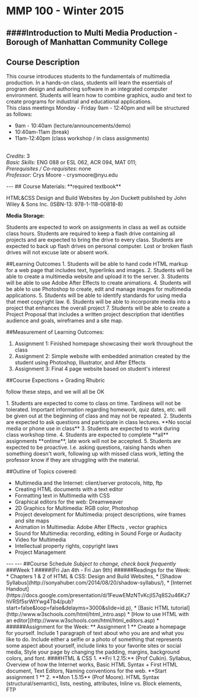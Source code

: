 # MMP 100 - Winter 2015
####Introduction to Multi Media Production - Borough of Manhattan Community College
---
## Course Description
<p>This course introduces students to the fundamentals of multimedia production. In a hands-on class, students will learn the essentials of program design and authoring software in an integrated computer environment. Students will learn how to combine graphics, audio and text to create programs for industrial and educational applications. <br>
This class meetings Monday - Friday 9am - 12:40pm and will be structured as follows: <br>
<ul>
<li>9am - 10:40am (lecture/announcements/demo)</li>
<li>10:40am-11am (break)</li>
<li>11am-12:40pm (class workshop / in class assignments)</li>
</ul>
<br>
<em>Credits</em>: 3 <br>
<em>Basic Skills:</em> ENG 088 or ESL 062, ACR 094, MAT 011; <br>
<em>Prerequisites / Co-requisites:</em> none
<br>
<em>Professor:</em> Crys Moore - crysmoore@nyu.edu
</p>
---
## Course Materials:
**required textbook**<br>
<p>HTML&CSS Design and Build Websites by Jon Duckett published by John Wiley & Sons Inc. (ISBN-13: 978-1-118-00818-8)</p>

**Media Storage:**<br>
<p>Students are expected to work on assignments in class as well as outside class hours. Students are required to keep a flash drive containing all projects and are expected to bring the drive to every class. Students are expected to back up flash drives on personal computer. Lost or broken flash drives will not excuse late or absent work.</p>
##Learning Outcomes
1. Students will be able to hand code HTML markup for a web page that includes text, hyperlinks and images.
2. Students will be able to create a multimedia website and upload it to the server.
3. Students will be able to use Adobe After Effects to create animations.
4. Students will be able to use Photoshop to create, edit and manage images for multimedia applications.
5. Students will be able to identify standards for using media that meet copyright law.
6. Students will be able to incorporate media into a project that enhances the overall project
7. Students will be able to create a Project Proposal that includes a written project description that identifies audience and goals, wireframes and a site map.

##Measurement of Learning Outcomes:
1. Assignment 1:  Finished homepage showcasing their work throughout the class
2. Assignment 2:  Simple website with embedded animation created by the student using Photoshop, Illustrator, and After Effects
3. Assignment 3: Final 4 page website based on student's interest

##Course Expections + Grading Rhubric
<p>follow these steps, and we will all be OK</p>
1. Students are expected to come to class on time. Tardiness will not be tolerated. Important information regarding homework, quiz dates, etc. will be given out at the beginning of class and may not be repeated. 
2. Students are expected to ask questions and participate in class lectures. **No social media or phone use in class**
3. Students are expected to work during class workshop time. 
4. Students are expected to complete **all** assignments **ontime**, late work will not be accepted. 
5. Students are expected to be proactive. I.e. asking questions, raising hands when something doesn't work, following up with missed class work, letting the professor know if they are struggling with the material. 

##Outline of Topics covered:
<ul>
	<li>Multimedia and the Internet: client/server protocols, http, ftp</li>
	<li>Creating HTML documents with a text editor</li>
	<li>Formatting text in Multimedia with CSS</li>
	<li>Graphical editors for the web: Dreamweaver </li>
	<li>2D Graphics for Multimedia: RGB color, Photoshop</li>
	<li>Project development for Multimedia: project descriptions, wire frames and site maps</li>
	<li>Animation in Multimedia: Adobe After Effects , vector graphics</li>
	<li>Sound for Multimedia: recording, editing in Sound Forge or Audacity</li>
	<li>Video for Multimedia</li>
	<li>Intellectual property rights, copyright laws</li>
	<li>Project Management </li>
</ul>
---
---
##Course Schedule
<em>Subject to change, check back frequently</em>
###Week 1 
#####(Fri Jan 4th - Fri Jan 9th)
######Readings for the Week:
* Chapters 1 & 2 of HTML & CSS: Design and Build Websites,
* [Shadow Syllabus](http://sonyahuber.com/2014/08/20/shadow-syllabus/),
* [Internet Handout](https://docs.google.com/presentation/d/1FeuwEMzNTvKcjIS7q8S2u46Kz7hVRSf5srWtYwg4Tb4/pub?start=false&loop=false&delayms=3000&slide=id.p),
* [Basic HTML tutorial](http://www.w3schools.com/html/html_intro.asp)
* [How to use  HTML with an editor](http://www.w3schools.com/html/html_editors.asp)
* 
######Assignment for the Week:
** Assignment 1 ** Create a homepage for yourself. Include 1 paragraph of text about who you are and what you like to do. Include either a selfie or a photo of something that represents some aspect about yourself, include links to your favorite sites or social media, Style your page by changing the padding, margins, background colors, and font. 
####HTML & CSS
1. **Fri 1.2.15:** (Prof Culkin). Syllabus, Overview of how the Internet works, Basic HTML Syntax + First HTML document, Text Editors, Naming conventions for the web. **Start assignment 1 **
2. **Mon 1.5.15** (Prof Moore). HTML Syntax (structural/semantic), lists, nesting, attributes, Inline vs. Block elements, FTP

